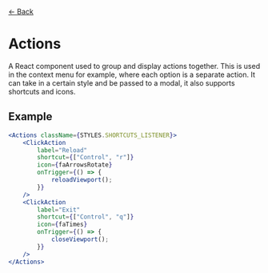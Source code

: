 [← Back](../README.md)

# Actions

A React component used to group and display actions together. This is used in the context menu for example, where each option is a separate action. It can take in a certain style and be passed to a modal, it also supports shortcuts and icons.

## Example

```jsx
<Actions className={STYLES.SHORTCUTS_LISTENER}>
	<ClickAction
		label="Reload"
		shortcut={["Control", "r"]}
		icon={faArrowsRotate}
		onTrigger={() => {
			reloadViewport();
		}}
	/>
	<ClickAction
		label="Exit"
		shortcut={["Control", "q"]}
		icon={faTimes}
		onTrigger={() => {
			closeViewport();
		}}
	/>
</Actions>
```